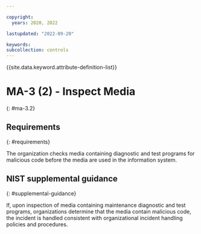 ```yaml
---

copyright:
  years: 2020, 2022

lastupdated: "2022-09-20"

keywords: 
subcollection: controls
---
```


{{site.data.keyword.attribute-definition-list}}

# MA-3 (2) - Inspect Media
{: #ma-3.2}

## Requirements
{: #requirements}

The organization checks media containing diagnostic and test programs for malicious code before the media are used in the information system.

## NIST supplemental guidance
{: #supplemental-guidance}

If, upon inspection of media containing maintenance diagnostic and test programs, organizations determine that the media contain malicious code, the incident is handled consistent with organizational incident handling policies and procedures.

